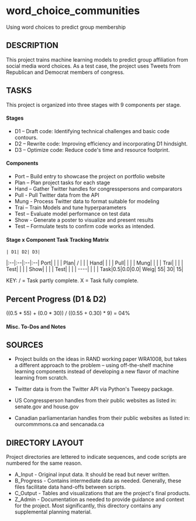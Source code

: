 # word_choice_communities
Using word choices to predict group membership

## DESCRIPTION

This project trains machine learning models to predict group affiliation from
social media word choices.  As a test case, the project uses Tweets from
 Republican and Democrat members of congress.

## TASKS

This project is organized into three stages with 9 components per stage.

#### Stages

+ D1 – Draft code: Identifying technical challenges and basic code contours.
+ D2 – Rewrite code: Improving efficiency and incorporating D1 hindsight.
+ D3 – Optimize code: Reduce code's time and resource footprint.

#### Components

+ Port – Build entry to showcase the project on portfolio website
+ Plan – Plan project tasks for each stage
+ Hand – Gather Twitter handles for congresspersons and comparators
+ Pull - Pull Twitter data from the API
+ Mung - Process Twitter data to format suitable for modeling
+ Trai – Train Models and tune hyperparameters
+ Test – Evaluate model performance on test data
+ Show - Generate a poster to visualize and present results
+ Test – Formulate tests to confirm code works as intended.

#### Stage x Component Task Tracking Matrix

    | D1| D2| D3|
|:--|:--|:--|:--|
Port|   |   |   |
Plan| / |   |   |
Hand|   |   |   |
Pull|   |   |   |
Mung|   |   |   |
Trai|   |   |   |
Test|   |   |   |
Show|   |   |   |
Test|   |   |   |
----|   |   |   |
Task|0.5|0.0|0.0|
Weig| 55| 30| 15|

KEY:
/ = Task partly complete.
X = Task fully complete.

## Percent Progress (D1 & D2)

((0.5 * 55) + (0.0 * 30)) / ((0.55 + 0.30) * 9) = 04%

#### Misc. To-Dos and Notes

## SOURCES

+ Project builds on the ideas in RAND working paper WRA1008, but takes a
different approach to the problem – using off-the-shelf machine learning
components instead of developing a new flavor of machine learning from scratch.

+ Twitter data is from the Twitter API via Python's Tweepy package.

+ US Congressperson handles from their public websites as listed in: senate.gov
and house.gov

+ Canadian parliamentarian handles from their public websites as listed in: ourcommmons.ca and sencanada.ca

## DIRECTORY LAYOUT
Project directories are lettered to indicate sequences, and code scripts are
numbered for the same reason.
+ A_Input - Original input data.  It should be read but never written.
+ B_Progress - Contains intermediate data as needed.  Generally, these files
facilitate data hand-offs between scripts.
+ C_Output - Tables and visualizations that are the project's final products.
+ Z_Admin - Documentation as needed to provide guidance and context for the
project. Most significantly, this directory contains any supplemental planning material.
